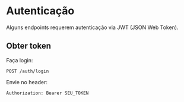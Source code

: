 # Autenticação

Alguns endpoints requerem autenticação via JWT (JSON Web Token).

## Obter token

Faça login:

```
POST /auth/login
```

Envie no header:

```
Authorization: Bearer SEU_TOKEN
```
